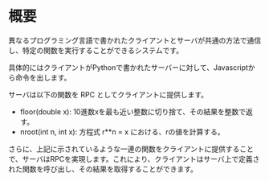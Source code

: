 # 概要
異なるプログラミング言語で書かれたクライアントとサーバが共通の方法で通信し、特定の関数を実行することができるシステムです。

具体的にはクライアントがPythonで書かれたサーバーに対して、Javascriptから命令を出します。

サーバは以下の関数を RPC としてクライアントに提供します。

+ floor(double x): 10進数xを最も近い整数に切り捨て、その結果を整数で返す。
+ nroot(int n, int x): 方程式 r**n = x における、rの値を計算する。

さらに、上記に示されているような一連の関数をクライアントに提供することで、サーバはRPCを実現します。これにより、クライアントはサーバ上で定義された関数を呼び出し、その結果を取得することができます。
